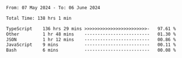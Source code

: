 
<!--START_SECTION:waka-->

```txt
From: 07 May 2024 - To: 06 June 2024

Total Time: 138 hrs 1 min

TypeScript    136 hrs 29 mins >>>>>>>>>>>>>>>>>>>>>>>>-   97.61 %
Other         1 hr 48 mins    -------------------------   01.30 %
JSON          1 hr 12 mins    -------------------------   00.86 %
JavaScript    9 mins          -------------------------   00.11 %
Bash          6 mins          -------------------------   00.08 %
```

<!--END_SECTION:waka-->

<!--

### Hi there 👋
**Iam-cesar/Iam-cesar** is a ✨ _special_ ✨ repository because its `README.md` (this file) appears on your GitHub profile.

Here are some ideas to get you started:

- 🔭 I’m currently working on ...
- 🌱 I’m currently learning ...
- 👯 I’m looking to collaborate on ...
- 🤔 I’m looking for help with ...
- 💬 Ask me about ...
- 📫 How to reach me: ...
- 😄 Pronouns: ...
- ⚡ Fun fact: ...
-->
